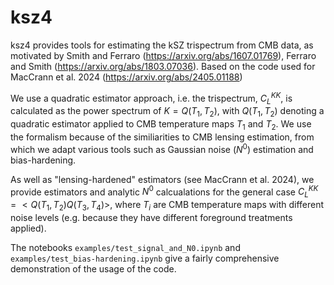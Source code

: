 # ksz4

ksz4 provides tools for estimating the kSZ trispectrum from CMB data, as motivated by Smith and Ferraro (https://arxiv.org/abs/1607.01769), Ferraro and Smith (https://arxiv.org/abs/1803.07036). Based on the code used for MacCrann et al. 2024 (https://arxiv.org/abs/2405.01188)

We use a quadratic estimator approach, i.e. the trispectrum, $C_L^{KK}$, is calculated as the power spectrum of $K = Q(T_1, T_2)$, with $Q(T_1, T_2)$ denoting a quadratic estimator applied to CMB temperature maps $T_1$ and $T_2$. We use the formalism because of the similiarities to CMB lensing estimation, from which we adapt various tools such as Gaussian noise ($N^0$) estimation and bias-hardening. 

As well as "lensing-hardened" estimators (see MacCrann et al. 2024), we provide estimators and analytic $N^0$ calcualations for the general case $C_L^{KK} = < Q(T_1,T_2) Q(T_3,T_4) >$, where $T_i$ are CMB temperature maps with different noise levels (e.g. because they have different foreground treatments applied). 

The notebooks `examples/test_signal_and_N0.ipynb` and `examples/test_bias-hardening.ipynb` give a fairly comprehensive demonstration of the usage of the code. 
